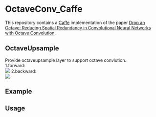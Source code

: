 # OctaveConv_Caffe
This repository contains a [Caffe](https://github.com/BVLC/caffe) implementation of the paper [Drop an Octave: Reducing Spatial Redundancy in Convolutional Neural Networks with Octave Convolution](https://arxiv.org/abs/1904.05049).  
## OctaveUpsample
Provide octaveupsample layer to support octave convlution.  
1.forward:    
 ![](https://github.com/chaipangpang/OctaveConv_Caffe/blob/master/pics/forward.jpg  )
2.backward:  
 ![](https://github.com/chaipangpang/OctaveConv_Caffe/blob/master/pics/backward.jpg  )
## Example 
## Usage  
